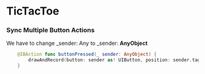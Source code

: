 # TicTacToe

### Sync Multiple Button Actions
We have to change _sender: Any to _sender: **AnyObject**
````swift
    @IBAction func buttonPressed(_ sender: AnyObject) {
        drawAndRecord(button: sender as! UIButton, position: sender.tag)
    }
````
